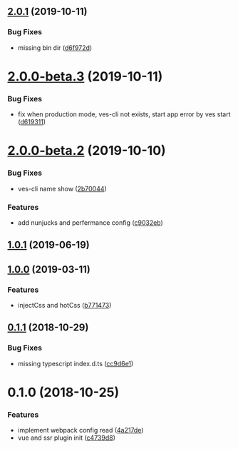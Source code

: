 <a name="2.0.1"></a>
## [2.0.1](https://github.com/ves-team/ves/compare/2.0.0...2.0.1) (2019-10-11)


### Bug Fixes

* missing bin dir ([d6f972d](https://github.com/ves-team/ves/commit/d6f972d))



<a name="2.0.0-beta.3"></a>
# [2.0.0-beta.3](https://github.com/ves-team/ves/compare/2.0.0-beta.2...2.0.0-beta.3) (2019-10-11)


### Bug Fixes

* fix when production mode, ves-cli not exists, start app error by ves start ([d619311](https://github.com/ves-team/ves/commit/d619311))



<a name="2.0.0-beta.2"></a>
# [2.0.0-beta.2](https://github.com/ves-team/ves/compare/1.0.1...2.0.0-beta.2) (2019-10-10)


### Bug Fixes

* ves-cli name show ([2b70044](https://github.com/ves-team/ves/commit/2b70044))


### Features

* add nunjucks and perfermance config ([c9032eb](https://github.com/ves-team/ves/commit/c9032eb))



## [1.0.1](https://github.com/ves-team/ves/compare/1.0.0...1.0.1) (2019-06-19)



<a name="1.0.1"></a>
## [1.0.0](https://github.com/easy-team/ves/compare/0.3.0...1.0.0) (2019-03-11)


### Features

* injectCss and hotCss ([b771473](https://github.com/easy-team/ves/commit/b771473))



<a name="0.1.1"></a>
## [0.1.1](https://github.com/easy-team/ves/compare/0.1.0...0.1.1) (2018-10-29)


### Bug Fixes

* missing typescript index.d.ts ([cc9d6e1](https://github.com/easy-team/ves/commit/cc9d6e1))



<a name="0.1.0"></a>
# 0.1.0 (2018-10-25)


### Features

* implement webpack config read ([4a217de](https://github.com/easy-team/ves/commit/4a217de))
* vue and ssr plugin init ([c4739d8](https://github.com/easy-team/ves/commit/c4739d8))



